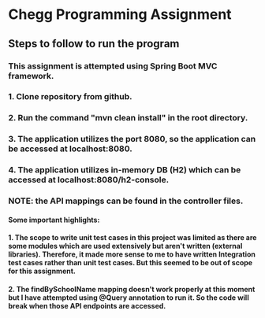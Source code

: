 # Chegg Programming Assignment

## Steps to follow to run the program

### This assignment is attempted using Spring Boot MVC framework.

### 1. Clone repository from github. 
### 2. Run the command "mvn clean install" in the root directory.
### 3. The application utilizes the port 8080, so the application can be accessed at localhost:8080.
### 4. The application utilizes in-memory DB (H2) which can be accessed at localhost:8080/h2-console.

### NOTE: the API mappings can be found in the controller files.

#### Some important highlights:
#### 1. The scope to write unit test cases in this project was limited as there are some modules which are used extensively but aren't written (external libraries). Therefore, it made more sense to me to have written Integration test cases rather than unit test cases. But this seemed to be out of scope for this assignment. 
#### 2. The findBySchoolName mapping doesn't work properly at this moment but I have attempted using @Query annotation to run it. So the code will break when those API endpoints are accessed.